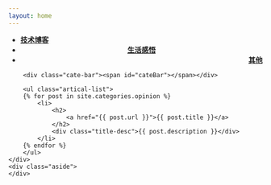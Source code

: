 ```yaml
---
layout: home
---
```


<div class="index-content opinion">
    <div class="section">
        <ul class="artical-cate">
            <li><a href="/"><span><b>技术博客</b></span></a></li>
            <li class="on" style="text-align:center"><a href="/opinion"><span><b>生活感悟</b></span></a></li>
            <li style="text-align:right"><a href="/project"><span><b>其他</b></span></a></li>
        </ul>

        <div class="cate-bar"><span id="cateBar"></span></div>

        <ul class="artical-list">
        {% for post in site.categories.opinion %}
            <li>
                <h2>
                    <a href="{{ post.url }}">{{ post.title }}</a>
                </h2>
                <div class="title-desc">{{ post.description }}</div>
            </li>
        {% endfor %}
        </ul>
    </div>
    <div class="aside">
    </div>
</div>
